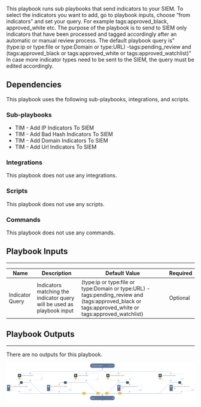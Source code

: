 This playbook runs sub playbooks that send indicators to your SIEM. To select the indicators you want to add, go to playbook inputs, choose “from indicators” and set your query. For example tags:approved_black, approved_white etc. The purpose of the playbook is to send to SIEM only indicators that have been processed and tagged accordingly after an automatic or manual review process. The default playbook query is"
(type:ip or type:file or type:Domain or type:URL) -tags:pending_review and (tags:approved_black or tags:approved_white or tags:approved_watchlist)"
In case more indicator types need to be sent to the SIEM, the query must be edited accordingly.

## Dependencies
This playbook uses the following sub-playbooks, integrations, and scripts.

### Sub-playbooks
* TIM - Add IP Indicators To SIEM
* TIM - Add Bad Hash Indicators To SIEM
* TIM - Add Domain Indicators To SIEM
* TIM - Add Url Indicators To SIEM

### Integrations
This playbook does not use any integrations.

### Scripts
This playbook does not use any scripts.

### Commands
This playbook does not use any commands.

## Playbook Inputs
---

| **Name** | **Description** | **Default Value** | **Required** |
| --- | --- | --- | --- |
| Indicator Query | Indicators matching the indicator query will be used as playbook input | (type:ip or type:file or type:Domain or type:URL) -tags:pending_review and (tags:approved_black or tags:approved_white or tags:approved_watchlist) | Optional |

## Playbook Outputs
---
There are no outputs for this playbook.

![TIM_-_Add_All_Indicator_Types_To_SIEM](https://raw.githubusercontent.com/demisto/content/master/docs/images/playbooks/TIM_-_Add_All_Indicator_Types_To_SIEM.png)
